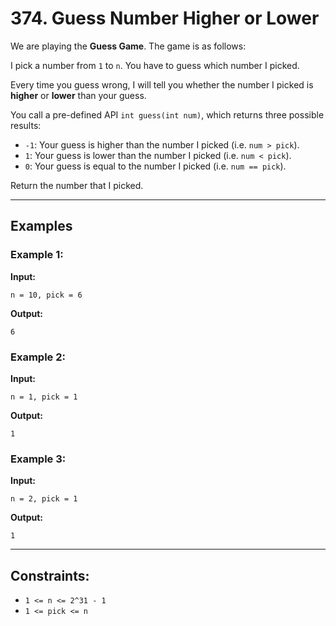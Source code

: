 # 374. Guess Number Higher or Lower

We are playing the **Guess Game**. The game is as follows:

I pick a number from `1` to `n`. You have to guess which number I picked.

Every time you guess wrong, I will tell you whether the number I picked is **higher** or **lower** than your guess.

You call a pre-defined API `int guess(int num)`, which returns three possible results:

- `-1`: Your guess is higher than the number I picked (i.e. `num > pick`).
- `1`: Your guess is lower than the number I picked (i.e. `num < pick`).
- `0`: Your guess is equal to the number I picked (i.e. `num == pick`).

Return the number that I picked.

---

## Examples

### Example 1:
**Input:** 
```
n = 10, pick = 6
```
**Output:** 
```
6
```

### Example 2:
**Input:** 
```
n = 1, pick = 1
```
**Output:** 
```
1
```

### Example 3:
**Input:** 
```
n = 2, pick = 1
```
**Output:** 
```
1
```

---

## Constraints:
- `1 <= n <= 2^31 - 1`
- `1 <= pick <= n`